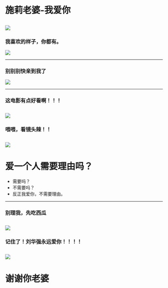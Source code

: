 ﻿# 施莉老婆-我爱你
![](https://i.imgur.com/N3TkSRJ.png?1)
---
### 我喜欢的样子，你都有。
![](https://i.imgur.com/w3fMPlF.jpg?1)

---
### 别别别快亲到我了
![](https://i.imgur.com/ZdmbudB.jpg?2)

---
### 这电影有点好看啊！！！
![](https://i.imgur.com/Dpg9ci1.jpg?1)
---
### 喂喂，看镜头辣！！
![](https://i.imgur.com/QWJNy6b.jpg?1)
---
<!-- .slide: data-background="https://i.imgur.com/6P678vM.jpg?1" -->
# 爱一个人需要理由吗？
* 需要吗？
* 不需要吗？
* 反正我爱你，不需要理由。
---
### 别理我，先吃西瓜
![](https://i.imgur.com/9Xip8cE.jpg?1)
---
### 记住了！刘华强永远爱你！！！！
![](https://i.imgur.com/Ak3Adjn.jpg?1)
---
# 谢谢你老婆
